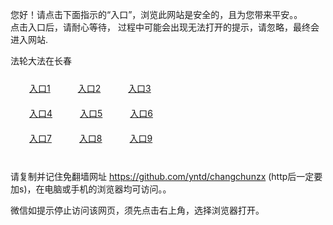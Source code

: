 您好！请点击下面指示的“入口”，浏览此网站是安全的，且为您带来平安。。 <br/>
点击入口后，请耐心等待， 过程中可能会出现无法打开的提示，请忽略，最终会进入网站. </br>

法轮大法在长春<br/>
<div style="padding:10px"><a style="margin:20px" target="_blank" href="https://d1wkht95sdw58x.cloudfront.net/2Qpsp?wtiqkqwg" id="ccLink1" rel="nofollow">入口1</a> <a target="_blank" style="margin:20px" href="https://dl033guhphd9b.cloudfront.net/2Qpsp?jezppspk" id="ccLink2" rel="nofollow">入口2</a> <a style="margin:20px" target="_blank" href="https://d1exqa88nxc2es.cloudfront.net/2Qpsp?eehjjhyd" id="ccLink3" rel="nofollow">入口3</a></div>

<div style="padding:10px" ><a style="margin:20px" target="_blank" href="https://d1wkht95sdw58x.cloudfront.net/2Qpsp?wtiqkqwg" id="ccLink4" rel="nofollow">入口4</a> <a style="margin:20px" href="https://dl033guhphd9b.cloudfront.net/2Qpsp?jezppspk" target="_blank" id="ccLink5" rel="nofollow">入口5</a> <a style="margin:20px" href="https://d1exqa88nxc2es.cloudfront.net/2Qpsp?eehjjhyd" target="_blank" id="ccLink6" rel="nofollow">入口6</a></div>

<div style="padding:10px"><a style="margin:20px" target="_blank" href="https://d1wkht95sdw58x.cloudfront.net/2Qpsp?wtiqkqwg" id="ccLink7" rel="nofollow">入口7</a> <a style="margin:20px" href="https://dl033guhphd9b.cloudfront.net/2Qpsp?jezppspk" target="_blank" id="ccLink8" rel="nofollow">入口8</a> <a style="margin:20px" target="_blank" href="https://d1exqa88nxc2es.cloudfront.net/2Qpsp?eehjjhyd" id="ccLink9" rel="nofollow">入口9</a></div>

<br/>



请复制并记住免翻墙网址 https://github.com/yntd/changchunzx (http后一定要加s)，在电脑或手机的浏览器均可访问。。<br/>

微信如提示停止访问该网页，须先点击右上角，选择浏览器打开。
